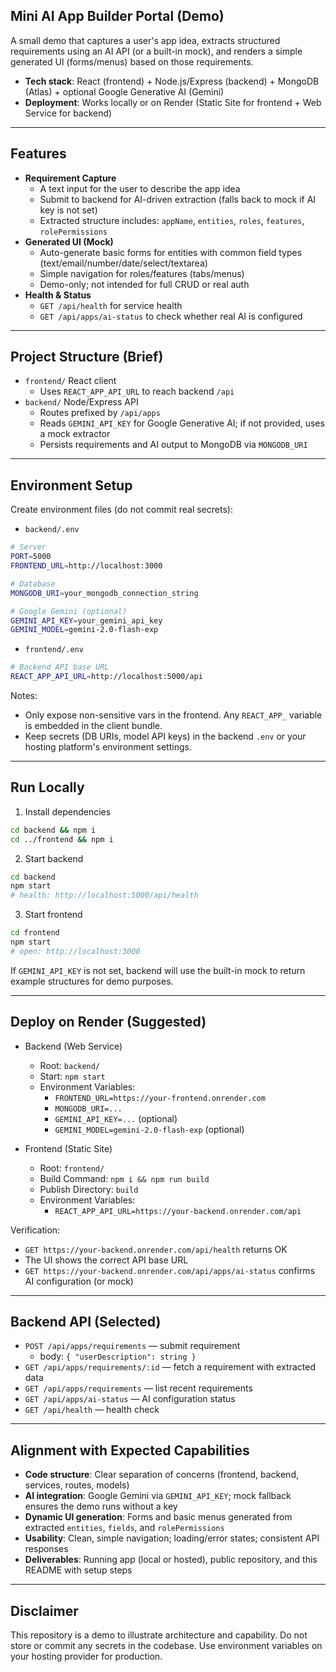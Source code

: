 ## Mini AI App Builder Portal (Demo)

A small demo that captures a user's app idea, extracts structured requirements using an AI API (or a built-in mock), and renders a simple generated UI (forms/menus) based on those requirements.

- **Tech stack**: React (frontend) + Node.js/Express (backend) + MongoDB (Atlas) + optional Google Generative AI (Gemini)
- **Deployment**: Works locally or on Render (Static Site for frontend + Web Service for backend)

---

## Features
- **Requirement Capture**
  - A text input for the user to describe the app idea
  - Submit to backend for AI-driven extraction (falls back to mock if AI key is not set)
  - Extracted structure includes: `appName`, `entities`, `roles`, `features`, `rolePermissions`
- **Generated UI (Mock)**
  - Auto-generate basic forms for entities with common field types (text/email/number/date/select/textarea)
  - Simple navigation for roles/features (tabs/menus)
  - Demo-only; not intended for full CRUD or real auth
- **Health & Status**
  - `GET /api/health` for service health
  - `GET /api/apps/ai-status` to check whether real AI is configured

---

## Project Structure (Brief)
- `frontend/` React client
  - Uses `REACT_APP_API_URL` to reach backend `/api`
- `backend/` Node/Express API
  - Routes prefixed by `/api/apps`
  - Reads `GEMINI_API_KEY` for Google Generative AI; if not provided, uses a mock extractor
  - Persists requirements and AI output to MongoDB via `MONGODB_URI`

---

## Environment Setup

Create environment files (do not commit real secrets):

- `backend/.env`
```bash
# Server
PORT=5000
FRONTEND_URL=http://localhost:3000

# Database
MONGODB_URI=your_mongodb_connection_string

# Google Gemini (optional)
GEMINI_API_KEY=your_gemini_api_key
GEMINI_MODEL=gemini-2.0-flash-exp
```

- `frontend/.env`
```bash
# Backend API base URL
REACT_APP_API_URL=http://localhost:5000/api
```

Notes:
- Only expose non-sensitive vars in the frontend. Any `REACT_APP_` variable is embedded in the client bundle.
- Keep secrets (DB URIs, model API keys) in the backend `.env` or your hosting platform's environment settings.

---

## Run Locally

1) Install dependencies
```bash
cd backend && npm i
cd ../frontend && npm i
```

2) Start backend
```bash
cd backend
npm start
# health: http://localhost:5000/api/health
```

3) Start frontend
```bash
cd frontend
npm start
# open: http://localhost:3000
```

If `GEMINI_API_KEY` is not set, backend will use the built-in mock to return example structures for demo purposes.

---

## Deploy on Render (Suggested)

- Backend (Web Service)
  - Root: `backend/`
  - Start: `npm start`
  - Environment Variables:
    - `FRONTEND_URL=https://your-frontend.onrender.com`
    - `MONGODB_URI=...`
    - `GEMINI_API_KEY=...` (optional)
    - `GEMINI_MODEL=gemini-2.0-flash-exp` (optional)

- Frontend (Static Site)
  - Root: `frontend/`
  - Build Command: `npm i && npm run build`
  - Publish Directory: `build`
  - Environment Variables:
    - `REACT_APP_API_URL=https://your-backend.onrender.com/api`

Verification:
- `GET https://your-backend.onrender.com/api/health` returns OK
- The UI shows the correct API base URL
- `GET https://your-backend.onrender.com/api/apps/ai-status` confirms AI configuration (or mock)

---

## Backend API (Selected)
- `POST /api/apps/requirements` — submit requirement
  - body: `{ "userDescription": string }`
- `GET /api/apps/requirements/:id` — fetch a requirement with extracted data
- `GET /api/apps/requirements` — list recent requirements
- `GET /api/apps/ai-status` — AI configuration status
- `GET /api/health` — health check

---

## Alignment with Expected Capabilities
- **Code structure**: Clear separation of concerns (frontend, backend, services, routes, models)
- **AI integration**: Google Gemini via `GEMINI_API_KEY`; mock fallback ensures the demo runs without a key
- **Dynamic UI generation**: Forms and basic menus generated from extracted `entities`, `fields`, and `rolePermissions`
- **Usability**: Clean, simple navigation; loading/error states; consistent API responses
- **Deliverables**: Running app (local or hosted), public repository, and this README with setup steps

---

## Disclaimer
This repository is a demo to illustrate architecture and capability. Do not store or commit any secrets in the codebase. Use environment variables on your hosting provider for production.
